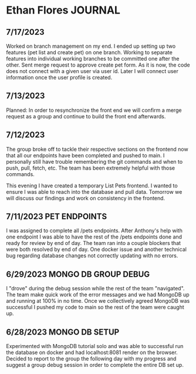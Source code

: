 # Ethan Flores JOURNAL

## 7/17/2023

Worked on branch management on my end. I ended up setting up two features (pet list and create pet) on one branch. Working to separate features into individual working branches to be committed one after the other. Sent merge request to approve create pet form. As it is now, the code does not connect with a given user via user id. Later I will connect user information once the user profile is created.

## 7/13/2023

Planned: In order to resynchronize the front end we will confirm a merge request as a group and continue to build the front end afterwards.


## 7/12/2023

The group broke off to tackle their respective sections on the frontend now that all our endpoints have been completed and pushed to main. I personally still have trouble remembering the git commands and when to push, pull, fetch, etc. The team has been extremely helpful with those commands.

This evening I have created a temporary List Pets frontend. I wanted to ensure I was able to reach into the database and pull data. Tomorrow we will discuss our findings and work on consistency in the frontend.

## 7/11/2023 PET ENDPOINTS

I was assigned to complete all /pets endpoints. After Anthony's help with one endpoint I was able to have the rest of the /pets endpoints done and ready for review by end of day. The team ran into a couple blockers that were both resolved by end of day. One docker issue and another technical bug regarding database changes not correctly updating with no errors.

## 6/29/2023 MONGO DB GROUP DEBUG

I "drove" during the debug session while the rest of the team "navigated". The team make quick work of the error messages and we had MongoDB up and running at 100% in no time. Once we collectively agreed MongoDB was successful I pushed my code to main so the rest of the team were caught up.

## 6/28/2023 MONGO DB SETUP

Experimented with MongoDB tutorial solo and was able to successful run the database on docker and had localhost:8081 render on the browser. Decided to report to the group the following day with my progress and suggest a group debug session in order to complete the entire DB set up.
